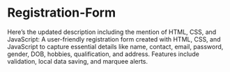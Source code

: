 # Registration-Form
Here’s the updated description including the mention of HTML, CSS, and JavaScript:  A user-friendly registration form created with HTML, CSS, and JavaScript to capture essential details like name, contact, email, password, gender, DOB, hobbies, qualification, and address. Features include validation, local data saving, and marquee alerts.
